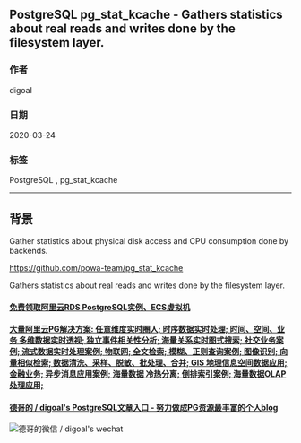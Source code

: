 ## PostgreSQL pg_stat_kcache - Gathers statistics about real reads and writes done by the filesystem layer.  
                                                              
### 作者                                                                                                                              
digoal                                                                                                                                                                       
                                                                                
### 日期                                                                                                                                                                       
2020-03-24                                                                                                                                                                   
                                                                                                                                                                       
### 标签                                                                                                                                                                       
PostgreSQL , pg_stat_kcache                  
                                                                           
----                                                                     
                                                                                
## 背景                 
Gather statistics about physical disk access and CPU consumption done by backends.  
  
https://github.com/powa-team/pg_stat_kcache  
  
Gathers statistics about real reads and writes done by the filesystem layer.  
  
  
  
  
  
  
  
  
  
  
  
  
  
  
  
  
  
  
#### [免费领取阿里云RDS PostgreSQL实例、ECS虚拟机](https://www.aliyun.com/database/postgresqlactivity "57258f76c37864c6e6d23383d05714ea")
  
  
#### [大量阿里云PG解决方案: 任意维度实时圈人; 时序数据实时处理; 时间、空间、业务 多维数据实时透视; 独立事件相关性分析; 海量关系实时图式搜索; 社交业务案例; 流式数据实时处理案例; 物联网; 全文检索; 模糊、正则查询案例; 图像识别; 向量相似检索; 数据清洗、采样、脱敏、批处理、合并; GIS 地理信息空间数据应用; 金融业务; 异步消息应用案例; 海量数据 冷热分离; 倒排索引案例; 海量数据OLAP处理应用;](https://yq.aliyun.com/topic/118 "40cff096e9ed7122c512b35d8561d9c8")
  
  
#### [德哥的 / digoal's PostgreSQL文章入口 - 努力做成PG资源最丰富的个人blog](https://github.com/digoal/blog/blob/master/README.md "22709685feb7cab07d30f30387f0a9ae")
  
  
![德哥的微信 / digoal's wechat](../pic/digoal_weixin.jpg "f7ad92eeba24523fd47a6e1a0e691b59")
  
